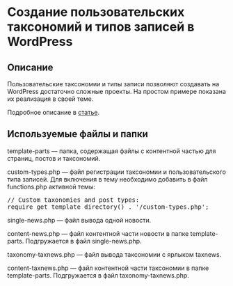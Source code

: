 <h1>Создание пользовательских таксономий и типов записей в WordPress</h1>
<h2>Описание</h2>
<p>Пользовательские таксономии и типы записи позволяют создавать на WordPress достаточно сложные проекты. На простом примере показана их реализация в своей теме.</p>
<p>Подробное описание в <a href="https://webmikorn.ru/articles/sozdanie-taksonomii-i-polzovatelskogo-tipa-zapisi-wordpress/">статье</a>.</p>
<h2>Используемые файлы и папки</h2>
<p>template-parts &mdash; папка, содержащая файлы с контентной частью для страниц, постов и таксономий.</p>
<p>custom-types.php &mdash; файл регистрации таксономии и пользовательского типа записей. Для включения в тему необходимо добавить в файл functions.php активной темы:</p>
<pre>
// Custom taxonomies and post types:
require get_template_directory() . '/custom-types.php';
</pre>
<p>single-news.php &mdash; файл вывода одной новости.</p>
<p>content-news.php &mdash; файл контентной части новости в папке template-parts. Подгружается в файл single-news.php.</p>
<p>taxonomy-taxnews.php &mdash; файл вывода таксономии с ярлыком taxnews.</p>
<p>content-taxnews.php &mdash; файл контентной части таксономии в папке template-parts. Подгружается в файл taxonomy-taxnews.php.</p>
